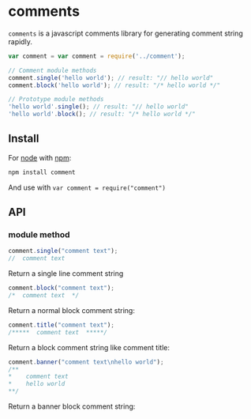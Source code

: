 comments
========

`comments` is a javascript comments library for generating comment string rapidly.

```javascript
var comment = var comment = require('../comment');

// Comment module methods
comment.single('hello world'); // result: "// hello world"
comment.block('hello world'); // result: "/* hello world */"

// Prototype module methods
'hello world'.single(); // result: "// hello world"
'hello world'.block(); // result: "/* hello world */"

```
## Install
For [node](http://nodejs.org) with [npm](http://npmjs.org):

```bash
npm install comment
```

And use with `var comment = require("comment")`

## API

### module method

```javascript
comment.single("comment text");
//  comment text
```
Return a single line comment string

```javascript
comment.block("comment text");
/*  comment text  */
```
Return a normal block comment string:

```javascript
comment.title("comment text");
/*****  comment text  *****/
```
Return a block comment string like comment title:

```javascript
comment.banner("comment text\nhello world");
/**
*    comment text
*    hello world
**/
```
Return a banner block comment string:

